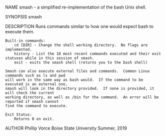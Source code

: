 NAME
    smash - a simplified re-implementation of the bash Unix shell.

SYNOPSIS
    smash

DESCRIPTION
    Runs commands similar to how one would expect bash to execute them.

    Built-in commands:
        cd [DIR] - Change the shell working directory.  No flags are implemented.
        history - List the 10 most recent commands executed and their exit statuses while in this session of smash.
        exit - exits the smash shell (returns you to the bash shell)

    Smash can also execute external files and commands.  Common Linux commands such as ls and pwd
    will work in the same way as bash would.  If the command to be executed is an external one,
    smash will look in the directory provided.  If none is provided, it will check the current
    working directory, as well as /bin for the command.  An error will be reported if smash cannot
    find the command to execute.
    
    Exit Status:
        Returns 0 on exit.

AUTHOR
    Phillip Vorce
    Boise State University
    Summer, 2019
